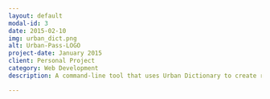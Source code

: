 ```yaml
---
layout: default
modal-id: 3
date: 2015-02-10
img: urban_dict.png
alt: Urban-Pass-LOGO
project-date: January 2015
client: Personal Project
category: Web Development
description: A command-line tool that uses Urban Dictionary to create random passwords. [Urban_Pass](www.github.com/enilsen16/urban_pass)

---
```

